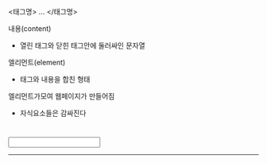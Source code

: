 <태그명> ... </태그명>

내용(content)
- 열린 태그와 닫힌 태그안에 둘러싸인 문자열

엘리먼트(element)
- 태그와 내용을 합친 형태

엘리먼트가모여 웹페이지가 만들어짐
- 자식요소들은 감싸진다

<html> 
   <head>
      <title></title> 
   </head>
   <body>
     <h1></h1>
     <p></p>
     <div></div>
     <input>
     <br>
     <a></a>
     <hr>
    
   </body>
</html>

